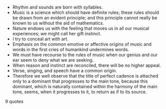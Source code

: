  - Rhythm and sounds are born with syllables.
 - Music is a science which should have definite rules; these rules should be drawn from an evident principle; and this principle cannot really be known to us without the aid of mathematics.
 - Nature endows us with the feeling that moves us in all our musical experiences; we might call her gift instinct.
 - I try to conceal art with art.
 - Emphasis on the common emotive or affective origins of music and words in the first cries of humankind undermines words.
 - We must have recourse to the rules of music when our genius and our ear seem to deny what we are seeking.
 - When reason and instinct are reconciled, there will be no higher appeal.
 - Verse, singing, and speech have a common origin.
 - Therefore we well observe that the title of perfect cadence is attached only to a dominant that progresses to the main tone, because this dominant, which is naturally contained within the harmony of the main tone, seems, when it progresses to it, to return as if to its source.

9 quotes